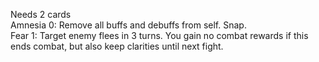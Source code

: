 Needs 2 cards</br>
Amnesia	0: Remove all buffs and debuffs from self. Snap.</br>
Fear	1: Target enemy flees in 3 turns. You gain no combat rewards if this ends combat, but also keep clarities until next fight.
